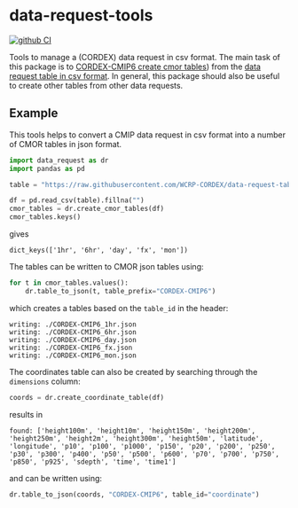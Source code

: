 # data-request-tools

[![github CI](https://github.com/WCRP-CORDEX/data-request-tools/actions/workflows/ci.yaml/badge.svg)](https://github.com/WCRP-CORDEX/data-request-tools/actions/workflows/ci.yaml)

Tools to manage a (CORDEX) data request in csv format. The main task of this package is to [CORDEX-CMIP6 create cmor tables](https://github.com/WCRP-CORDEX/cordex-cmip6-cmor-tables/tree/main/Tables))
from the [data request table in csv format](https://github.com/WCRP-CORDEX/data-request-table/blob/main/CORDEX-CMIP6/data-request.csv). In general, this package should also be useful to 
create other tables from other data requests.

## Example

This tools helps to convert a CMIP data request in csv format into a number of CMOR tables in json format.

```python
import data_request as dr
import pandas as pd

table = "https://raw.githubusercontent.com/WCRP-CORDEX/data-request-table/main/CORDEX-CMIP6/data-request.csv"

df = pd.read_csv(table).fillna("")
cmor_tables = dr.create_cmor_tables(df)
cmor_tables.keys()
```
gives
```
dict_keys(['1hr', '6hr', 'day', 'fx', 'mon'])
```
The tables can be written to CMOR json tables using:
```python
for t in cmor_tables.values():
    dr.table_to_json(t, table_prefix="CORDEX-CMIP6")
```
which creates a tables based on the `table_id` in the header:
```
writing: ./CORDEX-CMIP6_1hr.json
writing: ./CORDEX-CMIP6_6hr.json
writing: ./CORDEX-CMIP6_day.json
writing: ./CORDEX-CMIP6_fx.json
writing: ./CORDEX-CMIP6_mon.json
```
The coordinates table can also be created by searching through the `dimensions` column:
```python
coords = dr.create_coordinate_table(df)
```
results in
```
found: ['height100m', 'height10m', 'height150m', 'height200m', 'height250m', 'height2m', 'height300m', 'height50m', 'latitude', 'longitude', 'p10', 'p100', 'p1000', 'p150', 'p20', 'p200', 'p250', 'p30', 'p300', 'p400', 'p50', 'p500', 'p600', 'p70', 'p700', 'p750', 'p850', 'p925', 'sdepth', 'time', 'time1']
```
and can be written using:
```python
dr.table_to_json(coords, "CORDEX-CMIP6", table_id="coordinate")
```
